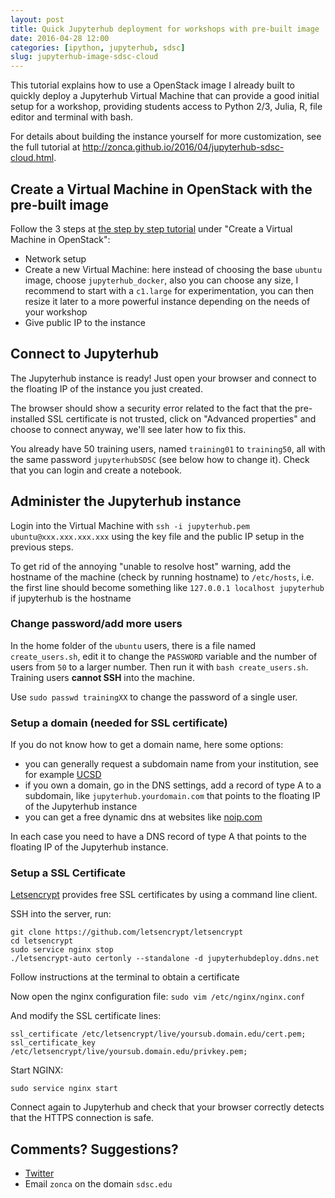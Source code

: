 ```yaml
---
layout: post
title: Quick Jupyterhub deployment for workshops with pre-built image
date: 2016-04-28 12:00
categories: [ipython, jupyterhub, sdsc]
slug: jupyterhub-image-sdsc-cloud
---
```


This tutorial explains how to use a OpenStack image I already built to quickly deploy a Jupyterhub Virtual Machine that can provide a good initial setup for a workshop, providing students access to Python 2/3, Julia, R, file editor and terminal with bash.

For details about building the instance yourself for more customization, see the full tutorial at <http://zonca.github.io/2016/04/jupyterhub-sdsc-cloud.html>.

## Create a Virtual Machine in OpenStack with the pre-built image

Follow the 3 steps at [the step by step tutorial](http://zonca.github.io/2016/04/jupyterhub-sdsc-cloud.html>) under "Create a Virtual Machine in OpenStack":

  * Network setup
  * Create a new Virtual Machine: here instead of choosing the base `ubuntu` image, choose `jupyterhub_docker`, also you can choose any size, I recommend to start with a `c1.large` for experimentation, you can then resize it later to a more powerful instance depending on the needs of your workshop
  * Give public IP to the instance
   
## Connect to Jupyterhub

The Jupyterhub instance is ready! Just open your browser and connect to the floating IP of the instance you just created.

The browser should show a security error related to the fact that the pre-installed SSL certificate is not trusted, click on "Advanced properties" and choose to connect anyway, we'll see later how to fix this.

You already have 50 training users, named `training01` to `training50`, all with the same password `jupyterhubSDSC` (see below how to change it). Check that you can login and create a notebook.

## Administer the Jupyterhub instance

Login into the Virtual Machine with `ssh -i jupyterhub.pem ubuntu@xxx.xxx.xxx.xxx` using the key file and the public IP setup in the previous steps.

To get rid of the annoying "unable to resolve host" warning, add the hostname of the machine (check by running hostname) to `/etc/hosts`, i.e. the first line should become something like `127.0.0.1 localhost jupyterhub` if jupyterhub is the hostname

### Change password/add more users

In the home folder of the `ubuntu` users, there is a file named `create_users.sh`, edit it to change the `PASSWORD` variable and the number of users from `50` to a larger number. Then run it with `bash create_users.sh`. Training users **cannot SSH** into the machine.

Use `sudo passwd trainingXX` to change the password of a single user.

### Setup a domain (needed for SSL certificate)

If you do not know how to get a domain name, here some options:

  * you can generally request a subdomain name from your institution, see for example [UCSD](http://blink.ucsd.edu/technology/help-desk/sysadmin-resources/domain.html#Register-your-domain-name)
  * if you own a domain, go in the DNS settings, add a record of type A to a subdomain, like `jupyterhub.yourdomain.com` that points to the floating IP of the Jupyterhub instance
  * you can get a free dynamic dns at websites like [noip.com](https://noip.com)
    
In each case you need to have a DNS record of type A that points to the floating IP of the Jupyterhub instance.

### Setup a SSL Certificate

[Letsencrypt](https://letsencrypt.org/) provides free SSL certificates by using a command line client.

SSH into the server, run:

    git clone https://github.com/letsencrypt/letsencrypt
    cd letsencrypt
    sudo service nginx stop
    ./letsencrypt-auto certonly --standalone -d jupyterhubdeploy.ddns.net
    
Follow instructions at the terminal to obtain a certificate

Now open the nginx configuration file: `sudo vim /etc/nginx/nginx.conf`

And modify the SSL certificate lines:

    ssl_certificate /etc/letsencrypt/live/yoursub.domain.edu/cert.pem;
    ssl_certificate_key /etc/letsencrypt/live/yoursub.domain.edu/privkey.pem;
    
Start NGINX:

    sudo service nginx start

Connect again to Jupyterhub and check that your browser correctly detects that the HTTPS connection is safe.

## Comments? Suggestions?

* [Twitter](http://twitter.com/andreazonca)
* Email `zonca` on the domain `sdsc.edu`
